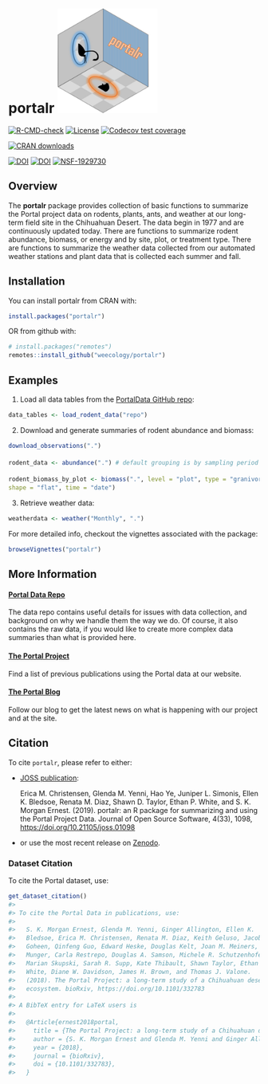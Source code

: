 
<!-- README.md is generated from README.Rmd. Please edit that file -->

# portalr <img src="man/figures/logo.png" width="200px">

<!-- badges: start -->

[![R-CMD-check](https://github.com/weecology/portalr/actions/workflows/R-CMD-check.yaml/badge.svg)](https://github.com/weecology/portalr/actions/workflows/R-CMD-check.yaml)
[![License](https://img.shields.io/badge/license-MIT-blue.svg)](https://raw.githubusercontent.com/weecology/portalr/main/LICENSE)
[![Codecov test 
coverage](https://codecov.io/gh/weecology/portalr/graph/badge.svg)](https://app.codecov.io/gh/weecology/portalr)

[![CRAN
downloads](https://cranlogs.r-pkg.org/badges/grand-total/portalr)](https://CRAN.R-project.org/package=portalr)

[![DOI](https://zenodo.org/badge/DOI/10.5281/zenodo.1429290.svg)](https://doi.org/10.5281/zenodo.1429290)
[![DOI](http://joss.theoj.org/papers/10.21105/joss.01098/status.svg)](https://doi.org/10.21105/joss.01098)
[![NSF-1929730](https://img.shields.io/badge/NSF-1929730-blue.svg)](https://www.nsf.gov/awardsearch/showAward?AWD_ID=1929730)
<!-- badges: end -->

## Overview

The **portalr** package provides collection of basic functions to
summarize the Portal project data on rodents, plants, ants, and weather
at our long-term field site in the Chihuahuan Desert. The data begin in
1977 and are continuously updated today. There are functions to
summarize rodent abundance, biomass, or energy and by site, plot, or
treatment type. There are functions to summarize the weather data
collected from our automated weather stations and plant data that is
collected each summer and fall.

## Installation

You can install portalr from CRAN with:

``` r
install.packages("portalr")
```

OR from github with:

``` r
# install.packages("remotes")
remotes::install_github("weecology/portalr")
```

## Examples

1.  Load all data tables from the [PortalData GitHub
    repo](https://github.com/weecology/portalData):

``` r
data_tables <- load_rodent_data("repo")
```

2.  Download and generate summaries of rodent abundance and biomass:

``` r
download_observations(".")

rodent_data <- abundance(".") # default grouping is by sampling period

rodent_biomass_by_plot <- biomass(".", level = "plot", type = "granivores", 
shape = "flat", time = "date")
```

3.  Retrieve weather data:

``` r
weatherdata <- weather("Monthly", ".")
```

For more detailed info, checkout the vignettes associated with the
package:

``` r
browseVignettes("portalr")
```

## More Information

#### [Portal Data Repo](https://github.com/weecology/PortalData)

The data repo contains useful details for issues with data collection,
and background on why we handle them the way we do. Of course, it also
contains the raw data, if you would like to create more complex data
summaries than what is provided here.

#### [The Portal Project](https://portal.weecology.org/)

Find a list of previous publications using the Portal data at our
website.

#### [The Portal Blog](https://portalproject.wordpress.com/)

Follow our blog to get the latest news on what is happening with our
project and at the site.

## Citation

To cite `portalr`, please refer to either:

- [JOSS publication](https://doi.org/10.21105/joss.01098):

  Erica M. Christensen, Glenda M. Yenni, Hao Ye, Juniper L. Simonis,
  Ellen K. Bledsoe, Renata M. Diaz, Shawn D. Taylor, Ethan P. White,
  and S. K. Morgan Ernest. (2019). portalr: an R package for summarizing
  and using the Portal Project Data. Journal of Open Source Software,
  4(33), 1098, <https://doi.org/10.21105/joss.01098>

- or use the most recent release on
  [Zenodo](https://doi.org/10.5281/zenodo.1429290).

### Dataset Citation

To cite the Portal dataset, use:

``` r
get_dataset_citation()
#> 
#> To cite the Portal Data in publications, use:
#> 
#>   S. K. Morgan Ernest, Glenda M. Yenni, Ginger Allington, Ellen K.
#>   Bledsoe, Erica M. Christensen, Renata M. Diaz, Keith Geluso, Jacob R.
#>   Goheen, Qinfeng Guo, Edward Heske, Douglas Kelt, Joan M. Meiners, Jim
#>   Munger, Carla Restrepo, Douglas A. Samson, Michele R. Schutzenhofer,
#>   Marian Skupski, Sarah R. Supp, Kate Thibault, Shawn Taylor, Ethan
#>   White, Diane W. Davidson, James H. Brown, and Thomas J. Valone.
#>   (2018). The Portal Project: a long-term study of a Chihuahuan desert
#>   ecosystem. bioRxiv, https://doi.org/10.1101/332783
#> 
#> A BibTeX entry for LaTeX users is
#> 
#>   @Article{ernest2018portal,
#>     title = {The Portal Project: a long-term study of a Chihuahuan desert ecosystem},
#>     author = {S. K. Morgan Ernest and Glenda M. Yenni and Ginger Allington and Ellen K. Bledsoe and Erica M. Christensen and Renata M. Diaz and Keith Geluso and Jacob R. Goheen and Qinfeng Guo and Edward Heske and Douglas Kelt and Joan M. Meiners and Jim Munger and Carla Restrepo and Douglas A. Samson and Michele R. Schutzenhofer and Marian Skupski and Sarah R. Supp and Kate Thibault and Shawn Taylor and Ethan White and Diane W. Davidson and James H. Brown and Thomas J. Valone},
#>     year = {2018},
#>     journal = {bioRxiv},
#>     doi = {10.1101/332783},
#>   }
```
